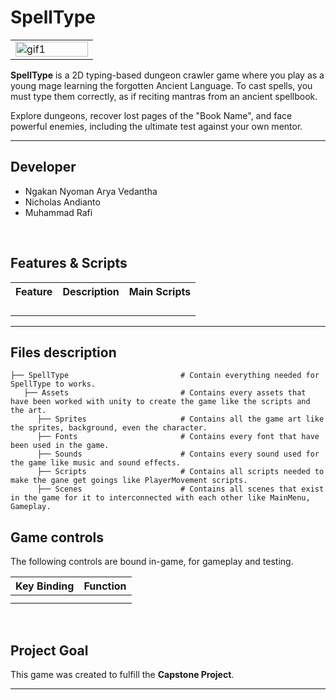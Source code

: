 # SpellType

<table>
  <tr>
    <td align="left" width="50%">
      <img width="100%" alt="gif1" src="https://media.giphy.com/media/Vxcamtr1OBzeSyHkR7/giphy.gif">
    </td>
    <!-- <td align="right" width="50%">
      <img width="100%" alt="gif2" src="https://github.com/user-attachments/assets/f96b78ce-3f23-4b2e-a17f-c7c1581d5cf5">
    </td> -->
  </tr>
</table>

**SpellType** is a 2D typing-based dungeon crawler game where you play as a young mage learning the forgotten Ancient Language.
To cast spells, you must type them correctly, as if reciting mantras from an ancient spellbook.

Explore dungeons, recover lost pages of the "Book Name", and face powerful enemies, including the ultimate test against your own mentor.

---

## Developer
- Ngakan Nyoman Arya Vedantha 
- Nicholas Andianto 
- Muhammad Rafi
<br>

## Features & Scripts 

<table>
  <tr>
    <th>Feature</th>
    <th>Description</th>
    <th>Main Scripts</th>
  </tr>
  <tr>
    <td></td>
    <td></td>
    <td></td>
  </tr>
  <tr>
    <td></td>
    <td></td>
    <td></td>
  </tr>
  <tr>
    <td></td>
    <td></td>
    <td></td>
  </tr>
  <tr>
    <td></td>
    <td></td>
    <td></td>
  </tr>
</table>

---

## Files description

```
├── SpellType                         # Contain everything needed for SpellType to works.
   ├── Assets                         # Contains every assets that have been worked with unity to create the game like the scripts and the art.
      ├── Sprites                     # Contains all the game art like the sprites, background, even the character.
      ├── Fonts                       # Contains every font that have been used in the game.
      ├── Sounds                      # Contains every sound used for the game like music and sound effects.
      ├── Scripts                     # Contains all scripts needed to make the gane get goings like PlayerMovement scripts.
      ├── Scenes                      # Contains all scenes that exist in the game for it to interconnected with each other like MainMenu, Gameplay.
```

## Game controls

The following controls are bound in-game, for gameplay and testing.

| Key Binding       | Function          |
| ----------------- | ----------------- |
|         |  |
|            |  |

<br>

## Project Goal

This game was created to fulfill the **Capstone Project**.

---
